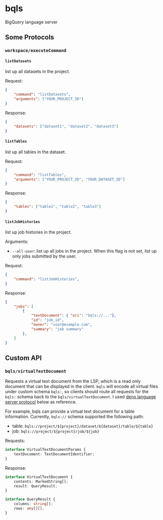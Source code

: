 # bqls

BigQuery language server

## Some Protocols

### `workspace/executeCommand`

#### `listDatasets`

list up all datasets in the project.

Request:

```json
{
    "command": "listDatasets",
    "arguments": ["YOUR_PROJECT_ID"]
}
```

Response:

```json
{
    "datasets": ["dataset1", "dataset2", "dataset3"]
}
```

#### `listTables`

list up all tables in the dataset.

Request:

```json
{
    "command": "listTables",
    "arguments": ["YOUR_PROJECT_ID", "YOUR_DATASET_ID"]
}
```

Response:

```json
{
    "tables": ["table1", "table2", "table3"]
}
```

#### `listJobHistories`

list up job histories in the project.

Arguments:

* `--all-user`: list up all jobs in the project. When this flag is not set, list up only jobs submitted by the user.

Request:

```json
{
    "command": "listJobHistories",
}
```

Response:

```json
{
    "jobs": [
        {
            "textDocument": { "uri": "bqls://..."},
            "id": "job_id",
            "owner": "user@example.com",
            "summary": "job summary"
        },
    ]
}
```


## Custom API

### `bqls/virtualTextDocument`

Requests a virtual text document from the LSP, which is a read only document that can be displayed in the client.
`bqls` will encode all virtual files under custom schema `bqls:`, so clients should route all requests for the `bqls:` schema back to the `bqls/virtualTextDocument`.
I used [deno language server protocol](https://docs.deno.com/runtime/manual/advanced/language_server/overview) below as reference.

For example, bqls can provide a virtual text document for a table information.
Currently, `bqls://` schema supported the following path:

* table: `bqls://project/${project}/dataset/${dataset}/table/${table}`
* job: `bqls://project/${project}/job/${job}`

Requests:

```ts
interface VirtualTextDocumentParams {
    textDocument: TextDocumentIdentifier;
}
```

Response:

```ts
interface VirtualTextDocument {
    contents: MarkedString[];
    result: QueryResult;
}

interface QueryResult {
    columns: string[];
    rows: any[][];
}
```
